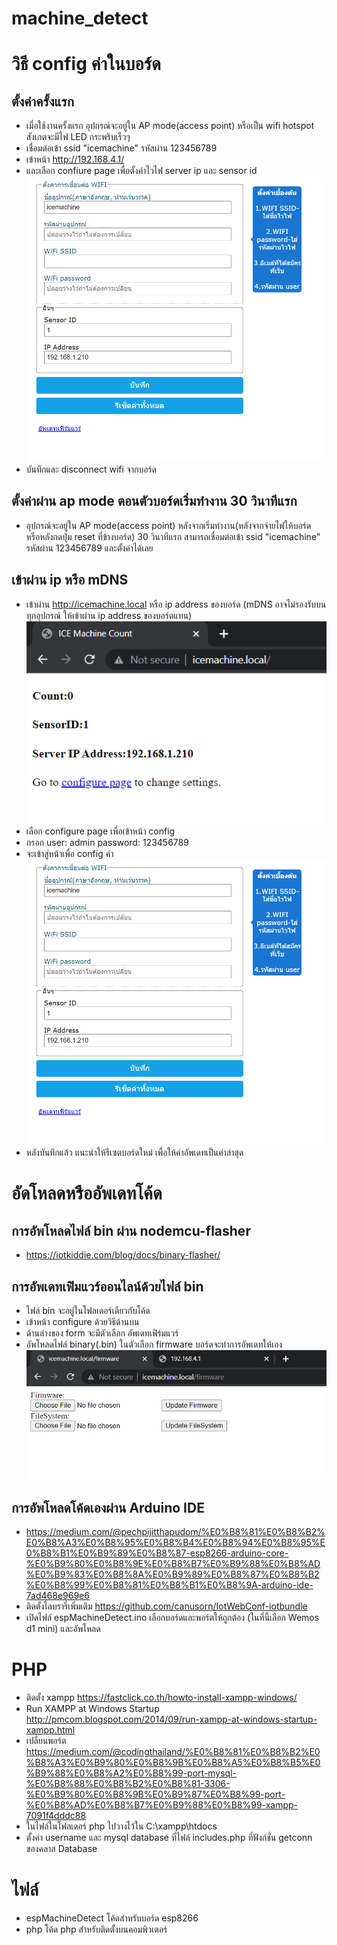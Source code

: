 # machine_detect
 
# วิธี config ค่าในบอร์ด

## ตั้งค่าครั้งแรก
- เมื่อใช้งานครั้งแรก อุปกรณ์จะอยู่ใน AP mode(access point) หรือเป็น wifi hotspot สังเกตจะมีไฟ LED กระพริบเร็วๆ
- เชื่อมต่อเข้า ssid "icemachine" รหัสผ่าน 123456789
- เข้าหน้า http://192.168.4.1/
- และเลือก confiure page เพื่อตั้งค่าไวไฟ server ip และ sensor id
![](https://github.com/canusorn/machine_detect/blob/main/webconfig.png?raw=true)
-  บันทึกและ disconnect wifi จากบอร์ด

## ตั้งค่าผ่าน ap mode ตอนตัวบอร์ดเริ่มทำงาน 30 วินาทีแรก
- อุปกรณ์จะอยู่ใน AP mode(access point) หลังจากเริ่มทำงาน(หลังจากจ่ายไฟให้บอร์ด หรือหลังกดปุ่ม reset ที่ข้างบอร์ด) 30 วินาทีแรก สามารถเชื่อมต่อเข้า ssid "icemachine" รหัสผ่าน 123456789 และตั้งค่าได้เลย

## เข้าผ่าน ip หรือ mDNS
- เข้าผ่าน http://icemachine.local หรือ ip address ของบอร์ด (mDNS อาจไม่รองรับบนทุกอุปกรณ์ ให้เข้าผ่าน ip address ของบอร์ดแทน)
![](https://github.com/canusorn/machine_detect/blob/main/mDNS.png?raw=true)
- เลือก  configure page เพื่อเข้าหน้า config
- กรอก user: admin   password: 123456789
- จะเข้าสู่หน้าเพื่อ config ค่า
![](https://github.com/canusorn/machine_detect/blob/main/webconfig.png?raw=true)
- หลังบันทึกแล้ว แนะนำให้รีเซตบอร์ดใหม่ เพื่อให้ค่าอัพเดทเป็นค่าล่าสุด

# อัดโหลดหรืออัพเดทโค้ด
## การอัพโหลดไฟล์ bin ผ่าน nodemcu-flasher
- https://iotkiddie.com/blog/docs/binary-flasher/
## การอัพเดทเฟิมแวร์ออนไลน์ด้วยไฟล์ bin
- ไฟล์ bin จะอยู่ในโฟลเดอร์เดียวกับโค้ด
- เข้าหน้า configure ด้วยวิธีด้านบน
- ด้านล่างของ form จะมีตัวเลือก อัพเดทเฟิร์มแวร์
- อัพโหลดไฟล์ binary(.bin) ในตัวเลือก firmware บอร์ดจะทำการอัพเดทให้เอง
![](https://github.com/canusorn/machine_detect/blob/main/firmware.png?raw=true)

##  การอัพโหลดโค้ดเองผ่าน Arduino IDE
- https://medium.com/@pechpijitthapudom/%E0%B8%81%E0%B8%B2%E0%B8%A3%E0%B8%95%E0%B8%B4%E0%B8%94%E0%B8%95%E0%B8%B1%E0%B9%89%E0%B8%87-esp8266-arduino-core-%E0%B9%80%E0%B8%9E%E0%B8%B7%E0%B9%88%E0%B8%AD%E0%B9%83%E0%B8%8A%E0%B9%89%E0%B8%87%E0%B8%B2%E0%B8%99%E0%B8%81%E0%B8%B1%E0%B8%9A-arduino-ide-7ad468e969e6
- ติดตั้งไลบรารี่เพิ่มเติม https://github.com/canusorn/IotWebConf-iotbundle
- เปิดไฟล์ espMachineDetect.ino เลือกบอร์ดและพอร์ตให้ถูกต้อง (ในที่นี้เลือก Wemos d1 mini) และอัพโหลด

#  PHP
- ติดตั้ง xampp https://fastclick.co.th/howto-install-xampp-windows/
- Run XAMPP at Windows Startup http://pmcom.blogspot.com/2014/09/run-xampp-at-windows-startup-xampp.html
- เปลี่ยนพอร์ต https://medium.com/@codingthailand/%E0%B8%81%E0%B8%B2%E0%B8%A3%E0%B9%80%E0%B8%9B%E0%B8%A5%E0%B8%B5%E0%B9%88%E0%B8%A2%E0%B8%99-port-mysql-%E0%B8%88%E0%B8%B2%E0%B8%81-3306-%E0%B9%80%E0%B8%9B%E0%B9%87%E0%B8%99-port-%E0%B8%AD%E0%B8%B7%E0%B9%88%E0%B8%99-xampp-7091f4dddc88
- ในไฟล์ในโฟลเดอร์ php ไปวางไว้ใน C:\xampp\htdocs
- ตั้งค่า username และ mysql database ที่ไฟล์ includes.php ที่ฟังก์ชั่น getconn ของคลาส Database

# ไฟล์
- espMachineDetect โค้ดสำหรับบอร์ด esp8266
- php โค้ด php สำหรับติดตั้งบนคอมพิวเตอร์
